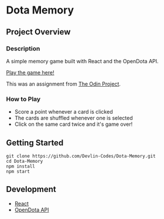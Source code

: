 # Dota Memory

## Project Overview

### Description

A simple memory game built with React and the OpenDota API.

[Play the game here!](https://devlin-codes.github.io/Dota-Memory/)

This was an assignment from [The Odin Project](https://www.theodinproject.com/).

### How to Play

* Score a point whenever a card is clicked
* The cards are shuffled whenever one is selected
* Click on the same card twice and it's game over!

## Getting Started

```
git clone https://github.com/Devlin-Codes/Dota-Memory.git
cd Dota-Memory
npm install
npm start
```

## Development

* [React](https://reactjs.org/)
* [OpenDota API](https://docs.opendota.com/)
